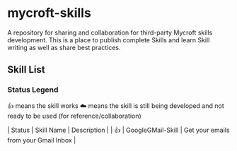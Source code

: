 # mycroft-skills
A repository for sharing and collaboration for third-party Mycroft skills  
development.  This is a place to publish complete Skills and learn Skill  
writing as well as share best practices.

## Skill List

### Status Legend
:thumbsup: means the skill works
:cloud:    means the skill is still being developed and not ready to be used (for reference/collaboration)

| Status      | Skill Name           | Description                           |
| :thumbsup:  | GoogleGMail-Skill    | Get your emails from your Gmail Inbox |


